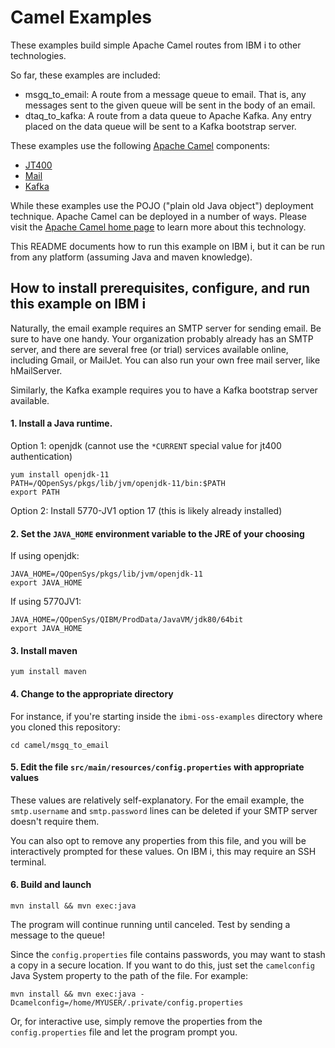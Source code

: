 # Camel Examples

These examples build simple Apache Camel routes from IBM i to other technologies. 

So far, these examples are included:
- msgq_to_email: A route from a message queue to email. That is, any messages sent 
to the given queue will be sent in the body of an email.
- dtaq_to_kafka: A route from a data queue to Apache Kafka. Any entry placed on the
data queue will be sent to a Kafka bootstrap server.

These examples use the following [Apache Camel](https://camel.apache.org/) components:
- [JT400](https://camel.apache.org/components/latest/jt400-component.html)
- [Mail](https://camel.apache.org/components/latest/mail-component.html)
- [Kafka](https://camel.apache.org/components/latest/kafka-component.html)

While these examples use the POJO ("plain old Java object") deployment technique. Apache Camel
can be deployed in a number of ways. Please visit the [Apache Camel home page](https://camel.apache.org/)
to learn more about this technology.

This README documents how to run this example on IBM i, but it can be run from any platform
(assuming Java and maven knowledge).

## How to install prerequisites, configure, and run this example on IBM i

Naturally, the email example requires an SMTP server for sending email. Be sure to have one handy.
Your organization probably already has an SMTP server, and there are several
free (or trial) services available online, including Gmail, or MailJet. You can also run
your own free mail server, like hMailServer.

Similarly, the Kafka example requires you to have a Kafka bootstrap server available.

#### 1. Install a Java runtime. 

Option 1: openjdk (cannot use the `*CURRENT` special value for jt400 authentication)
```
yum install openjdk-11
PATH=/QOpenSys/pkgs/lib/jvm/openjdk-11/bin:$PATH
export PATH
```
Option 2: Install 5770-JV1 option 17 (this is likely already installed)


#### 2. Set the `JAVA_HOME` environment variable to the JRE of your choosing
If using openjdk:
```
JAVA_HOME=/QOpenSys/pkgs/lib/jvm/openjdk-11
export JAVA_HOME
```
If using 5770JV1:
```
JAVA_HOME=/QOpenSys/QIBM/ProdData/JavaVM/jdk80/64bit
export JAVA_HOME
```

#### 3. Install maven
```
yum install maven
```
#### 4. Change to the appropriate directory
For instance, if you're starting inside the `ibmi-oss-examples` directory where you cloned this repository:
```
cd camel/msgq_to_email
```
#### 5. Edit the file `src/main/resources/config.properties` with appropriate values
These values are relatively self-explanatory. For the email example, the `smtp.username` and
`smtp.password` lines can be deleted if your SMTP server doesn't require them.

You can also opt to remove any properties from this file, and you will be interactively
prompted for these values. On IBM i, this may require an SSH terminal.

#### 6. Build and launch
```
mvn install && mvn exec:java
```
The program will continue running until canceled.
Test by sending a message to the queue!

Since the `config.properties` file contains passwords, you may want to stash a copy
in a secure location. If you want to do this, just set the `camelconfig` Java System
property to the path of the file. For example:
```
mvn install && mvn exec:java -Dcamelconfig=/home/MYUSER/.private/config.properties
```
Or, for interactive use, simply remove the properties from the `config.properties`
file and let the program prompt you.
